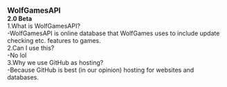 <big><b>WolfGamesAPI</b></big>
<br>
<b>2.0 Beta</b>
<br>
1.What is WolfGamesAPI?
<br>
-WolfGamesAPI is online database that WolfGames uses to include update checking etc. features to games.
<br>
2.Can I use this?
<br>
-No lol
<br>
3.Why we use GitHub as hosting?
<br>
-Because GitHub is best (in our opinion) hosting for websites and databases.  
<br>
